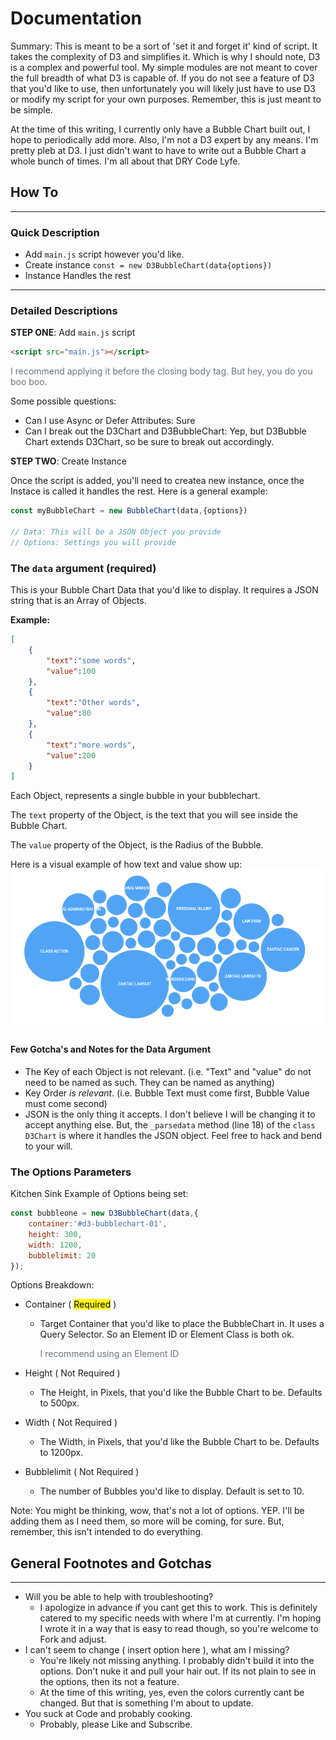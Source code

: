 # Documentation
Summary: This is meant to be a sort of 'set it and forget it' kind of script. It takes the complexity of D3 and simplifies it. Which is why I should note, D3 is a complex and powerful tool. My simple modules are not meant to cover the full breadth of what D3 is capable of. If you do not see a feature of D3 that you'd like to use, then unfortunately you will likely just have to use D3 or modify my script for your own purposes. Remember, this is just meant to be simple.

At the time of this writing, I currently only have a Bubble Chart built out, I hope to periodically add more. Also, I'm not a D3 expert by any means. I'm pretty pleb at D3. I just didn't want to have to write out a Bubble Chart a whole bunch of times. I'm all about that DRY Code Lyfe.

## How To
---
### Quick Description
- Add `main.js` script however you'd like.
- Create instance `const = new D3BubbleChart(data{options})`
- Instance Handles the rest

---
### Detailed Descriptions
**STEP ONE**: Add `main.js` script
```html
<script src="main.js"></script>
```
<span style="color:#6c757d!important">
I recommend applying it before the closing body tag. But hey, you do you boo boo.
</span>

Some possible questions:
+ Can I use Async or Defer Attributes: Sure
+ Can I break out the D3Chart and D3BubbleChart: Yep, but D3Bubble Chart extends D3Chart, so be sure to break out accordingly.

**STEP TWO**: Create Instance

Once the script is added, you'll need to createa new instance, once the Instace is called it handles the rest. Here is a general example:

```javascript
const myBubbleChart = new BubbleChart(data,{options})

// Data: This will be a JSON Object you provide
// Options: Settings you will provide
```

### The `data` argument (required)
This is your Bubble Chart Data that you'd like to display.
It requires a JSON string that is an Array of Objects.

**Example:**

```json
[
    {
        "text":"some words",
        "value":100
    },
    {
        "text":"Other words",
        "value":80
    },
    {
        "text":"more words",
        "value":200
    }
]
```

Each Object, represents a single bubble in your bubblechart.

The `text` property of the Object, is the text that you will see inside the Bubble Chart.

The `value` property of the Object, is the Radius of the Bubble.

Here is a visual example of how text and value show up:
![Bubble Chart Example](example.png)

#### Few Gotcha's and Notes for the Data Argument
+ The Key of each Object is not relevant. (i.e. "Text" and "value" do not need to be named as such. They can be named as anything)
+ Key Order *is relevant*. (i.e. Bubble Text must come first, Bubble Value must come second)
+ JSON is the only thing it accepts. I don't believe I will be changing it to accept anything else. But, the `_parsedata` method (line 18) of the `class D3Chart` is where it handles the JSON object. Feel free to hack and bend to your will.


### The Options Parameters
Kitchen Sink Example of Options being set:
```javascript
const bubbleone = new D3BubbleChart(data,{
    container:'#d3-bubblechart-01',
    height: 300,
    width: 1200,
    bubblelimit: 20
});
```

Options Breakdown:
+ Container ( <mark>Required</mark> )
    + Target Container that you'd like to place the BubbleChart in. It uses a Query Selector. So an Element ID or Element Class is both ok.

        <span style="color:#6c757d!important">
        I recommend using an Element ID
        </span>

+ Height ( Not Required )
    + The Height, in Pixels, that you'd like the Bubble Chart to be. Defaults to 500px.
+ Width ( Not Required )
    + The Width, in Pixels, that you'd like the Bubble Chart to be. Defaults to 1200px.
+ Bubblelimit ( Not Required )
    + The number of Bubbles you'd like to display. Default is set to 10.


Note: You might be thinking, wow, that's not a lot of options. YEP. I'll be adding them as I need them, so more will be coming, for sure. But, remember, this isn't intended to do everything.

## General Footnotes and Gotchas
---
+ Will you be able to help with troubleshooting?
    + I apologize in advance if you cant get this to work. This is definitely catered to my specific needs with where I'm at currently. I'm hoping I wrote it in a way that is easy to read though, so you're welcome to Fork and adjust.
+ I can't seem to change ( insert option here ), what am I missing?
    + You're likely not missing anything. I probably didn't build it into the options. Don't nuke it and pull your hair out. If its not plain to see in the options, then its not a feature.
    + At the time of this writing, yes, even the colors currently cant be changed. But that is something I'm about to update.
+ You suck at Code and probably cooking.
    + Probably, please Like and Subscribe.
